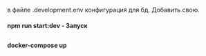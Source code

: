 в файле .development.env конфигурация для бд. Добавить свою.

#### npm run start:dev - Запуск

##

#### docker-compose up 
